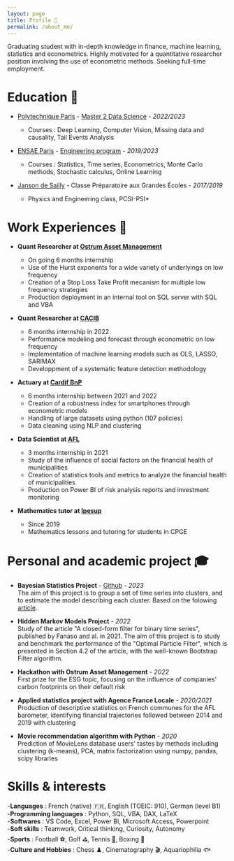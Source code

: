 ```yaml
---
layout: page
title: Profile 🚀
permalink: /about_me/
---
```


Graduating student with in-depth knowledge in finance, machine learning, statistics and econometrics. Highly motivated for a quantitative researcher position involving the use of econometric methods. Seeking full-time employment.

# Education 🏫

- [Polytechnique Paris](https://www.ip-paris.fr/en/home-en/) - [Master 2 Data Science](https://www.ip-paris.fr/en/education/masters/applied-mathematics-and-statistics-program/master-year-2-data-science) - *2022/2023* 
  - Courses : Deep Learning, Computer Vision, Missing data and causality, Tail Events Analysis
    
- [ENSAE Paris](https://www.ensae.fr) - [Engineering program](https://www.ensae.fr/en/education/ingenieur-ensae-program) - *2019/2023*
  - Courses : Statistics, Time series, Econometrics, Monte Carlo methods, Stochastic calculus, Online Learning
    
- [Janson de Sailly](https://www.janson-de-sailly.fr/cpge-presentation-generale-structure/) - Classe Préparatoire aux Grandes Écoles - *2017/2019*  
  - Physics and Engineering class, PCSI-PSI* 

# Work Experiences 🏦

- **Quant Researcher at [Ostrum Asset Management](https://www.ostrum.com/fr/ostrum-en-bref)**
  - On going 6 months internship 
  - Use of the Hurst exponents for a wide variety of underlyings on low frequency
  - Creation of a Stop Loss Take Profit mecanism for multiple low frequency strategies
  - Production deployment in an internal tool on SQL server with SQL and VBA

- **Quant Researcher at [CACIB](https://www.ca-cib.fr/nous-connaitre)**
  - 6 months internship in 2022
  - Performance modeling and forecast through econometric on low frequency
  - Implementation of machine learning models such as OLS, LASSO, SARIMAX
  - Developpment of a systematic feature detection methodology
 
- **Actuary at [Cardif BnP](https://www.cardif.fr/partenaires/qui-sommes-nous)**
  - 6 months internship between 2021 and 2022
  - Creation of a robustness index for smartphones through econometric models
  - Handling of large datasets using python (107 policies)
  - Data cleaning using NLP and clustering

- **Data Scientist at [AFL](https://www.agence-france-locale.fr/a-propos-de-lafl/)**
  - 3 months internship in 2021
  - Study of the influence of social factors on the financial health of municipalities
  - Creation of statistics tools and metrics to analyze the financial health of municipalities
  - Production on Power BI of risk analysis reports and investment monitoring

- **Mathematics tutor at [Ipesup](https://www.ipesup.fr)**
  - Since 2019
  - Mathematics lessons and tutoring for students in CPGE

# Personal and academic project 🎓

- **Bayesian Statistics Project** - [Github](https://github.com/Zaltarba/Bayesian_statistics_project.git) - *2023*  
The aim of this project is to group a set of time series into clusters, and to estimate the model describing each cluster. Based on the folowing [article](https://www.researchgate.net/publication/4756297_Model-Based_Clustering_of_Multiple_Time_Series).

- **Hidden Markov Models Project** - *2022*  
Study of the article "A closed-form filter for binary time series", published by Fanaso and al. in 2021.
The aim of this project is to study and benchmark the performance of the "Optimal Particle Filter", which is
presented in Section 4.2 of the article, with the well-known Bootstrap Filter algorithm.

- **Hackathon with Ostrum Asset Management** - *2022*  
First prize for the ESG topic, focusing on the influence of companies' carbon footprints on their default risk  

- **Applied statistics project with Agence France Locale** - *2020/2021*  
Production of descriptive statistics on French communes for the AFL barometer, identifying financial trajectories followed between 2014 and 2019 with clustering

- **Movie recommendation algorithm with Python** - *2020*  
Prediction of MovieLens database users' tastes by methods including clustering (k-means), PCA, matrix factorization using numpy, pandas, scipy libraries

# Skills & interests 

-**Languages** : French (native) 🇫🇷, English (TOEIC: 910), German (level B1)  
-**Programming languages** : Python, SQL, VBA, DAX, LaTeX  
-**Softwares** : VS Code, Excel, Power BI, Microsoft Access, Powerpoint   
-**Soft skills** : Teamwork, Critical thinking, Curiosity, Autonomy   
-**Sports** : Football ⚽, Golf ⛳, Tennis 🎾, Boxing 🥊   
-**Culture and Hobbies** : Chess ♟️, Cinematography 🎬, Aquariophilia 🐟

